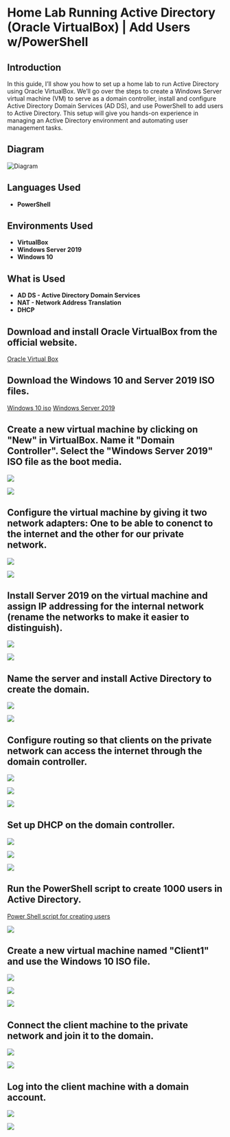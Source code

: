 # Home Lab Running Active Directory (Oracle VirtualBox) | Add Users w/PowerShell

## Introduction

In this guide, I’ll show you how to set up a home lab to run Active Directory using Oracle VirtualBox. We’ll go over the steps to create a Windows Server virtual machine (VM) to serve as a domain controller, install and configure Active Directory Domain Services (AD DS), and use PowerShell to add users to Active Directory. This setup will give you hands-on experience in managing an Active Directory environment and automating user management tasks.

## Diagram
![Diagram](https://github.com/spooky7777/Home-Lab-Active-Directory/raw/main/.gitbook/assets/pivd.png)

<h2>Languages Used</h2>

- <b>PowerShell</b>

<h2>Environments Used</h2>

- <b>VirtualBox</b>
- <b>Windows Server 2019</b>
- <b>Windows 10</b>

<h2>What is Used</h2>

- <b>AD DS - Active Directory Domain Services</b>
- <b>NAT - Network Address Translation</b>
- <b>DHCP</b>

## Download and install Oracle VirtualBox from the official website.
[Oracle Virtual Box](https://www.virtualbox.org/)

## Download the Windows 10 and Server 2019 ISO files.
[Windows 10 iso](https://www.microsoft.com/en-us/software-download/windows10ISO)
[Windows Server 2019](https://www.microsoft.com/en-us/evalcenter/evaluate-windows-server-2019)

## Create a new virtual machine by clicking on "New" in VirtualBox. Name it "Domain Controller". Select the "Windows Server 2019" ISO file as the boot media.

![](https://i.imgur.com/Be2jxxW.png)

![](https://i.imgur.com/8MQBOSW.png)

##  Configure the virtual machine by giving it two network adapters: One to be able to conenct to the internet and the other for our private network.

![](https://i.imgur.com/qGPgwN8.png)

![](https://i.imgur.com/RcIFAEU.png)

##  Install Server 2019 on the virtual machine and assign IP addressing for the internal network (rename the networks to make it easier to distinguish).

![](https://i.imgur.com/4SVrhRu.png)

![](https://i.imgur.com/oVl8drg.png)
##  Name the server and install Active Directory to create the domain.
![](https://i.imgur.com/G15lqw7.png)

![](https://i.imgur.com/tHPgIGI.png)

##  Configure routing so that clients on the private network can access the internet through the domain controller.

![](https://i.imgur.com/J1o5Yzm.png)

![](https://i.imgur.com/W2Cpyam.png)

![](https://i.imgur.com/ohM8iqP.png)

##  Set up DHCP on the domain controller.
![](https://i.imgur.com/0knegJi.png)

![](https://i.imgur.com/656SaUl.png)

![](https://i.imgur.com/KwsBzCP.png)


##  Run the PowerShell script to create 1000 users in Active Directory.

[Power Shell script for creating users](https://github.com/joshmadakor1/AD_PS)

![](https://i.imgur.com/8gOaTJI.png)

##  Create a new virtual machine named "Client1" and use the Windows 10 ISO file.

![](https://i.imgur.com/zIazcw9.png)

![](https://i.imgur.com/akbopML.png)

![](https://i.imgur.com/uqv8Z2x.png)


##  Connect the client machine to the private network and join it to the domain.

![](https://i.imgur.com/H89DgA5.png)

![](https://i.imgur.com/ussotKO.png)

##  Log into the client machine with a domain account.

![](https://i.imgur.com/MurEpyW.png)

![](https://i.imgur.com/KQEGUzM.png)
